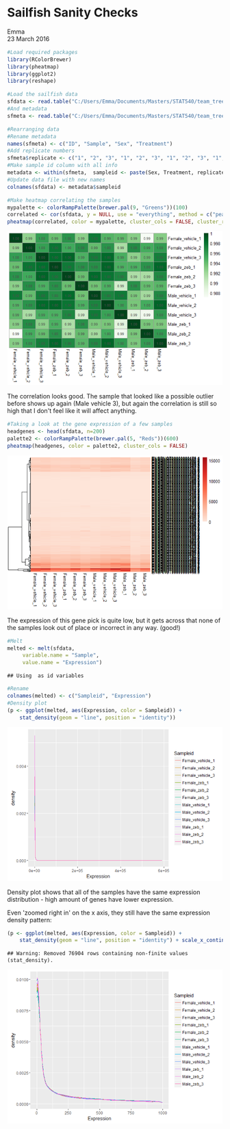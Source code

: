 # Sailfish Sanity Checks
Emma  
23 March 2016  




```r
#Load required packages 
library(RColorBrewer)
library(pheatmap)
library(ggplot2)
library(reshape)
```


```r
#Load the sailfish data 
sfdata <- read.table("C:/Users/Emma/Documents/Masters/STAT540/team_treed_rats-DNA-methylation/RNASeq_data/new_data_Tony_TPM/RNASeq_new_merged_raw.txt")
#And metadata 
sfmeta <- read.table("C:/Users/Emma/Documents/Masters/STAT540/team_treed_rats-DNA-methylation/RNASeq_data/new_data_Tony_TPM/sailfish_file_table.txt")
```


```r
#Rearranging data 
#Rename metadata 
names(sfmeta) <- c("ID", "Sample", "Sex", "Treatment")
#Add replicate numbers
sfmeta$replicate <- c("1", "2", "3", "1", "2", "3", "1", "2", "3", "1", "2", "3")
#Make sample id column with all info
metadata <- within(sfmeta,  sampleid <- paste(Sex, Treatment, replicate, sep="_"))
#Update data file with new names
colnames(sfdata) <- metadata$sampleid
```


```r
#Make heatmap correlating the samples 
mypalette <- colorRampPalette(brewer.pal(9, "Greens"))(100)
correlated <- cor(sfdata, y = NULL, use = "everything", method = c("pearson"))
pheatmap(correlated, color = mypalette, cluster_cols = FALSE, cluster_rows = FALSE, display_numbers = T)
```

![](Sailfish_Sanity_Checks_files/figure-html/unnamed-chunk-4-1.png)

The correlation looks good. The sample that looked like a possible outlier before shows up again (Male vehicle 3), but again the correlation is still so high that I don't feel like it will affect anything. 


```r
#Taking a look at the gene expression of a few samples 
headgenes <- head(sfdata, n=200)
palette2 <- colorRampPalette(brewer.pal(5, "Reds"))(600)
pheatmap(headgenes, color = palette2, cluster_cols = FALSE)
```

![](Sailfish_Sanity_Checks_files/figure-html/unnamed-chunk-5-1.png)

The expression of this gene pick is quite low, but it gets across that none of the samples look out of place or incorrect in any way. (good!)


```r
#Melt
melted <- melt(sfdata,
     variable.name = "Sample", 
     value.name = "Expression")
```

```
## Using  as id variables
```

```r
#Rename
colnames(melted) <- c("Sampleid", "Expression")
#Density plot
(p <- ggplot(melted, aes(Expression, color = Sampleid)) + 
    stat_density(geom = "line", position = "identity"))
```

![](Sailfish_Sanity_Checks_files/figure-html/unnamed-chunk-7-1.png)

Density plot shows that all of the samples have the same expression distribution - high amount of genes have lower expression. 

Even 'zoomed right in' on the x axis, they still have the same expression density pattern: 


```r
(p <- ggplot(melted, aes(Expression, color = Sampleid)) + 
    stat_density(geom = "line", position = "identity") + scale_x_continuous(limits = c(0, 1000)))
```

```
## Warning: Removed 76904 rows containing non-finite values (stat_density).
```

![](Sailfish_Sanity_Checks_files/figure-html/unnamed-chunk-8-1.png)

